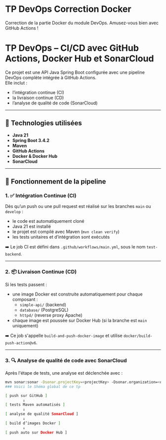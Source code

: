 # TP DevOps Correction Docker

Correction de la partie Docker du module DevOps. Amusez-vous bien avec GitHub Actions !
# TP DevOps – CI/CD avec GitHub Actions, Docker Hub et SonarCloud

Ce projet est une API Java Spring Boot configurée avec une pipeline DevOps complète intégrée à GitHub Actions.  
Elle inclut :
- l’intégration continue (CI)
- la livraison continue (CD)
- l’analyse de qualité de code (SonarCloud)

---

## 🔧 Technologies utilisées

- **Java 21**
- **Spring Boot 3.4.2**
- **Maven**
- **GitHub Actions**
- **Docker & Docker Hub**
- **SonarCloud**

---

## 🚀 Fonctionnement de la pipeline

### 1. ✅ Intégration Continue (CI)

Dès qu’un push ou une pull request est réalisé sur les branches `main` ou `develop` :
- le code est automatiquement cloné
- Java 21 est installé
- le projet est compilé avec Maven (`mvn clean verify`)
- les tests unitaires et d’intégration sont exécutés

➡️ Le job CI est défini dans `.github/workflows/main.yml`, sous le nom `test-backend`.

---

### 2. 📦 Livraison Continue (CD)

Si les tests passent :
- une image Docker est construite automatiquement pour chaque composant :
  - `simple-api/` (backend)
  - `database/` (PostgreSQL)
  - `httpd/` (reverse proxy Apache)
- chaque image est poussée sur Docker Hub (si la branche est `main` uniquement)

➡️ Ce job s'appelle `build-and-push-docker-image` et utilise `docker/build-push-action@v6`.

---

### 3. 🔍 Analyse de qualité de code avec SonarCloud

Après l'étape de tests, une analyse est déclenchée avec :
```bash
mvn sonar:sonar -Dsonar.projectKey=<projectKey> -Dsonar.organization=<organization> -Dsonar.login=${{ secrets.SONAR_TOKEN }
### Voici le Shéma global de ce tp

[ push sur GitHub ]
        ↓
[ tests Maven automatisés ]
        ↓
[ analyse de qualité SonarCloud ]
        ↓
[ build d’images Docker ]
        ↓
[ push auto sur Docker Hub ]

